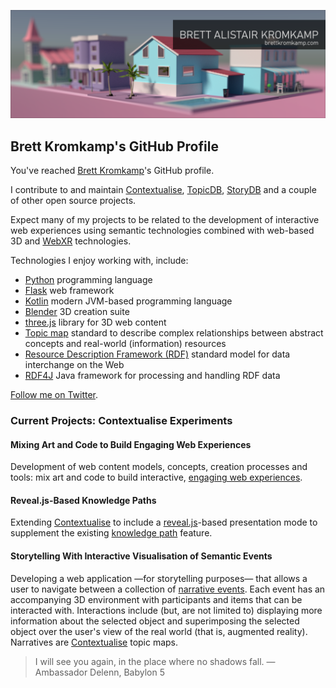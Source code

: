 
![Brett Kromkamp](https://github.com/brettkromkamp/brettkromkamp/blob/master/resources/banner.png)

## Brett Kromkamp's GitHub Profile

You've reached [Brett Kromkamp](https://brettkromkamp.com/)'s GitHub profile.

I contribute to and maintain [Contextualise](https://github.com/brettkromkamp/contextualise), [TopicDB](https://github.com/brettkromkamp/topic-db), [StoryDB](https://github.com/brettkromkamp/story-db) and a couple of other open source projects.

Expect many of my projects to be related to the development of interactive web experiences using semantic technologies combined with web-based 3D and [WebXR](https://developer.mozilla.org/en-US/docs/Web/API/WebXR_Device_API) technologies.

Technologies I enjoy working with, include:

* [Python](https://www.python.org/) programming language
* [Flask](https://flask.palletsprojects.com/en/1.1.x/) web framework
* [Kotlin](https://kotlinlang.org/) modern JVM-based programming language
* [Blender](https://www.blender.org/) 3D creation suite
* [three.js](https://threejs.org/) library for 3D web content
* [Topic map](https://ontopia.net/topicmaps/materials/tao.html) standard to describe complex relationships between abstract concepts and real-world (information) resources
* [Resource Description Framework (RDF)](https://www.w3.org/TR/rdf11-primer/) standard model for data interchange on the Web
* [RDF4J](https://rdf4j.org/) Java framework for processing and handling RDF data

[Follow me on Twitter](https://twitter.com/brettkromkamp).

### Current Projects: Contextualise Experiments

#### Mixing Art and Code to Build Engaging Web Experiences

Development of web content models, concepts, creation processes and tools: mix art and code to build interactive, [engaging web experiences](https://brettkromkamp.com/posts/engaging-web-experiences/).

#### Reveal.js-Based Knowledge Paths

Extending [Contextualise](https://contextualise.dev/) to include a [reveal.js](https://revealjs.com/)-based presentation mode to supplement the existing [knowledge path](https://brettkromkamp.com/posts/knowledge-paths/) feature.

#### Storytelling With Interactive Visualisation of Semantic Events

Developing a web application &mdash;for storytelling purposes&mdash; that allows a user to navigate between a collection of [narrative events](https://brettkromkamp.com/posts/narrative-events/). Each event has an accompanying 3D environment with participants and items that can be interacted with. Interactions include (but, are not limited to) displaying more information about the selected object and superimposing the selected object over the user's view of the real world (that is, augmented reality). Narratives are [Contextualise](https://contextualise.dev/) topic maps.

> I will see you again, in the place where no shadows fall. &mdash; Ambassador Delenn, Babylon 5
